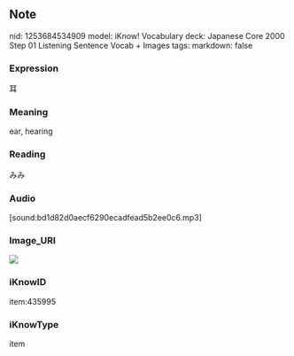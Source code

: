 ## Note
nid: 1253684534909
model: iKnow! Vocabulary
deck: Japanese Core 2000 Step 01 Listening Sentence Vocab + Images
tags: 
markdown: false

### Expression
耳

### Meaning
ear, hearing

### Reading
みみ

### Audio
[sound:bd1d82d0aecf6290ecadfead5b2ee0c6.mp3]

### Image_URI
<!DOCTYPE html>
<title></title>
<img src="f238beba41de229e3dc2c40acf876181.jpg">



### iKnowID
item:435995

### iKnowType
item

